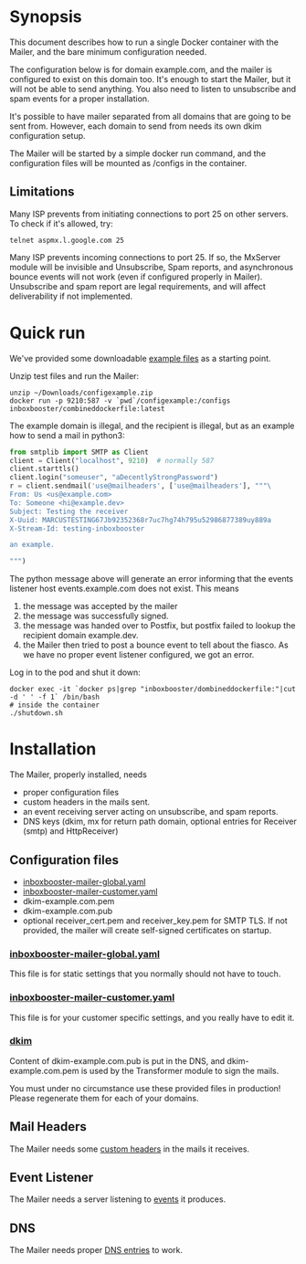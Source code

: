 # Synopsis
This document describes how to run a single Docker container with the Mailer,
and the bare minimum configuration needed.

The configuration below is for domain example.com, and the mailer 
is configured to exist on this domain too.
It's enough to start the Mailer, but it will not be able to send anything.
You also need to listen to unsubscribe and spam events for a proper installation.

It's possible to have mailer separated from all domains that are
going to be sent from. However, each domain to send from needs
its own dkim configuration setup.

The Mailer will be started by a simple docker run command, and the 
configuration files will be mounted as /configs in the container.

## Limitations
Many ISP prevents from initiating connections to port 25 on other servers.
To check if it's allowed, try:

```shell
telnet aspmx.l.google.com 25
```
Many ISP prevents incoming connections to port 25. If so, the MxServer module
will be invisible and Unsubscribe, Spam reports, and asynchronous bounce events
will not work (even if configured properly in Mailer).
Unsubscribe and spam report are legal requirements,
and will affect deliverability if not implemented.

# Quick run
We've provided some downloadable [example files](configexample.zip) as a starting point.

Unzip test files and run the Mailer:

```shell
unzip ~/Downloads/configexample.zip
docker run -p 9210:587 -v `pwd`/configexample:/configs  inboxbooster/combineddockerfile:latest
```

The example domain is illegal, and the recipient is illegal, but as an
example how to send a mail in python3:

```python
from smtplib import SMTP as Client
client = Client("localhost", 9210)  # normally 587
client.starttls()
client.login("someuser", "aDecentlyStrongPassword")
r = client.sendmail('use@mailheaders', ['use@mailheaders'], """\
From: Us <us@example.com>
To: Someone <hi@example.dev>
Subject: Testing the receiver
X-Uuid: MARCUSTESTING67Jb92352368r7uc7hg74h795u52986877389uy889a
X-Stream-Id: testing-inboxbooster

an example.

""")
```

The python message above will generate an error informing that the events
listener host events.example.com does not exist. This means
1. the message was accepted by the mailer
2. the message was successfully signed.
3. the message was handed over to Postfix, but postfix failed to lookup
   the recipient domain example.dev.
4. the Mailer then tried to post a bounce event to tell about the fiasco.
   As we have no proper event listener configured, we got an error.

Log in to the pod and shut it down:
```shell
docker exec -it `docker ps|grep "inboxbooster/dombineddockerfile:"|cut -d ' ' -f 1` /bin/bash
# inside the container
./shutdown.sh
```

# Installation
The Mailer, properly installed, needs
* proper configuration files
* custom headers in the mails sent.
* an event receiving server acting on unsubscribe, and spam reports.
* DNS keys (dkim, mx for return path domain, optional entries for Receiver (smtp) and HttpReceiver)

## Configuration files

* [inboxbooster-mailer-global.yaml](CombinedDockerFile/configexample/inboxbooster-mailer-global.yaml.example)
* [inboxbooster-mailer-customer.yaml](CombinedDockerFile/configexample/inboxbooster-mailer-customer.yaml)
* dkim-example.com.pem
* dkim-example.com.pub
* optional receiver_cert.pem and receiver_key.pem for SMTP TLS. If not provided,
  the mailer will create self-signed certificates on startup.

### [inboxbooster-mailer-global.yaml](CombinedDockerFile/configexample/inboxbooster-mailer-global.yaml.example)
This file is for static settings that you normally should not have to touch.

### [inboxbooster-mailer-customer.yaml](CombinedDockerFile/configexample/inboxbooster-mailer-customer.yaml)
This file is for your customer specific settings, and you really have to edit it.

### [dkim](https://github.com/manycore-com/Inboxbooster-Mailer/blob/main/README-CONFIGURATION.md#dkim)
Content of dkim-example.com.pub is put in the DNS, and dkim-example.com.pem
is used by the Transformer module to sign the mails.

You must under no circumstance use these provided files in production!
Please regenerate them for each of your domains.

## Mail Headers
The Mailer needs some [custom headers](README-HEADERS.md) in the mails 
it receives.

## Event Listener
The Mailer needs a server listening to [events](README-EVENTS.md) it
produces.

## DNS
The Mailer needs proper [DNS entries](https://github.com/manycore-com/Inboxbooster-Mailer/blob/main/README-CONFIGURATION.md#domain-settings) to work.